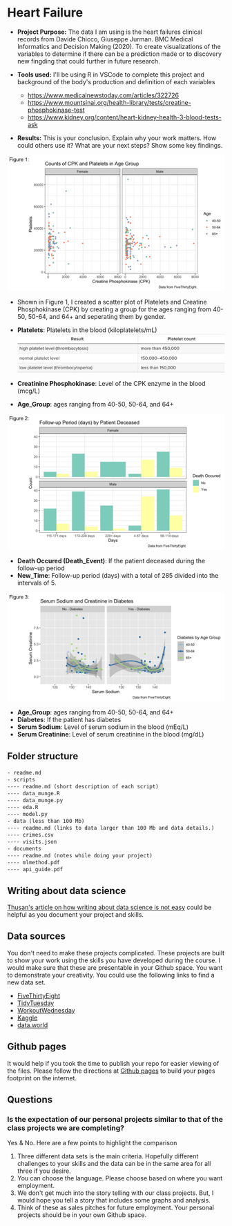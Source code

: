 # Heart Failure

- __Project Purpose:__ 
 The data I am using is the heart failures clinical records from Davide Chicco, Giuseppe Jurman. BMC Medical Informatics and Decision Making (2020). To create visualizations of the variables to determine if there can be a prediction made or to discovery new fingding that could further in future research.
- __Tools used:__ 
I'll be using R in VSCode to complete this project and background of the body's production and definition of each variables
    - https://www.medicalnewstoday.com/articles/322726
    - https://www.mountsinai.org/health-library/tests/creatine-phosphokinase-test
    - https://www.kidney.org/content/heart-kidney-health-3-blood-tests-ask


- __Results:__ This is your conclusion.  Explain why your work matters.  How could others use it?  What are your next steps? Show some key findings.

![](documents/fig_1R.png)

- Shown in Figure 1, I created a scatter plot of Platelets and Creatine Phosphokinase (CPK) by creating a group for the ages ranging from 40-50, 50-64, and 64+ and seperating them by gender. 

- __Platelets__: Platelets in the blood (kiloplatelets/mL)
![](documents/platelets.png)

- __Creatinine Phosphokinase__: Level of the CPK enzyme in the blood (mcg/L)

- __Age_Group__: ages ranging from 40-50, 50-64, and 64+








![](documents/fig_2R.png)

- __Death Occured (Death_Event)__: If the patient deceased during the follow-up period
- __New_Time__: Follow-up period (days) with a total of 285 divided into the intervals of 5.




![](documents/fig_3R.png)

- __Age_Group__: ages ranging from 40-50, 50-64, and 64+
- __Diabetes__: If the patient has diabetes
- __Serum Sodium__: Level of serum sodium in the blood (mEq/L)
- __Serum Creatinine__: Level of serum creatinine in the blood (mg/dL)

## Folder structure

```
- readme.md
- scripts
---- readme.md (short description of each script)
---- data_munge.R
---- data_munge.py
---- eda.R
---- model.py
- data (less than 100 Mb)
---- readme.md (links to data larger than 100 Mb and data details.)
---- crimes.csv
---- visits.json
- documents
---- readme.md (notes while doing your project)
---- mlmethod.pdf
---- api_guide.pdf
```

## Writing about data science

[Thusan's article on how writing about data science is not easy](https://towardsdatascience.com/lets-admit-it-writing-about-data-science-is-not-easy-37a376777d36) could be helpful as you document your project and skills.

## Data sources

You don't need to make these projects complicated. These projects are built to show your work using the skills you have developed during the course. I would make sure that these are presentable in your Github space. You want to demonstrate your creativity. You could use the following links to find a new data set. 

- [FiveThirtyEight](https://github.com/fivethirtyeight/data)
- [TidyTuesday](https://github.com/rfordatascience/tidytuesday)
- [WorkoutWednesday](http://www.workout-wednesday.com/)
- [Kaggle](https://www.kaggle.com/datasets)
- [data.world](https://data.world/search?context=community&entryTypeLabel=dataset&q=free+data&type=all)

## Github pages

It would help if you took the time to publish your repo for easier viewing of the files.  Please follow the directions at [Github pages](https://pages.github.com/) to build your pages footprint on the internet.

## Questions

### Is the expectation of our personal projects similar to that of the class projects we are completing?

Yes & No. Here are a few points to highlight the comparison

1. Three different data sets is the main criteria. Hopefully different challenges to your skills and the data can be in the same area for all three if you desire.
2. You can choose the language. Please choose based on where you want employment.
3. We don't get much into the story telling with our class projects.  But, I would hope you tell a story that includes some graphs and analysis.
4. Think of these as sales pitches for future employment. Your personal projects should be in your own Github space.
